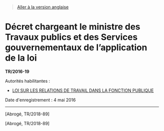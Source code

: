 > [Aller à la version anglaise](/en/Regulations/Statutory%20Instruments/2016/19.md)

# Décret chargeant le ministre des Travaux publics et des Services gouvernementaux de l’application de la loi

**TR/2016-19**

Autorités habilitantes : 
- [LOI SUR LES RELATIONS DE TRAVAIL DANS LA FONCTION PUBLIQUE](/fr/Lois/Lois%20révisées%20du%20Canada/P/P-35.md)

Date d'enregistrement : 4 mai 2016

----------


[Abrogé, TR/2018-89]

[Abrogé, TR/2018-89]


